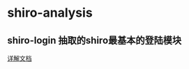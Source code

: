 # shiro-analysis

## shiro-login 抽取的shiro最基本的登陆模块
[详解文档](https://juejin.im/post/5cf4d92951882521bf340aa0)